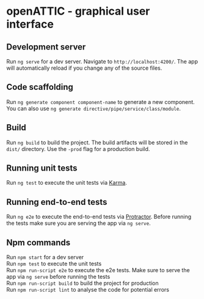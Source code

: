 # openATTIC - graphical user interface

## Development server
Run `ng serve` for a dev server. Navigate to `http://localhost:4200/`. The app will automatically reload if you change any of the source files.

## Code scaffolding

Run `ng generate component component-name` to generate a new component. You can also use `ng generate directive/pipe/service/class/module`.

## Build

Run `ng build` to build the project. The build artifacts will be stored in the `dist/` directory. Use the `-prod` flag for a production build.

## Running unit tests

Run `ng test` to execute the unit tests via [Karma](https://karma-runner.github.io).

## Running end-to-end tests

Run `ng e2e` to execute the end-to-end tests via [Protractor](http://www.protractortest.org/).
Before running the tests make sure you are serving the app via `ng serve`.

## Npm commands

Run `npm start` for a dev server<br>
Run `npm test` to execute the unit tests<br>
Run `npm run-script e2e` to execute the e2e tests. Make sure to serve the app via `ng serve` before running the tests<br>
Run `npm run-script build` to build the project for production<br>
Run `npm run-script lint` to analyse the code for potential errors<br>
